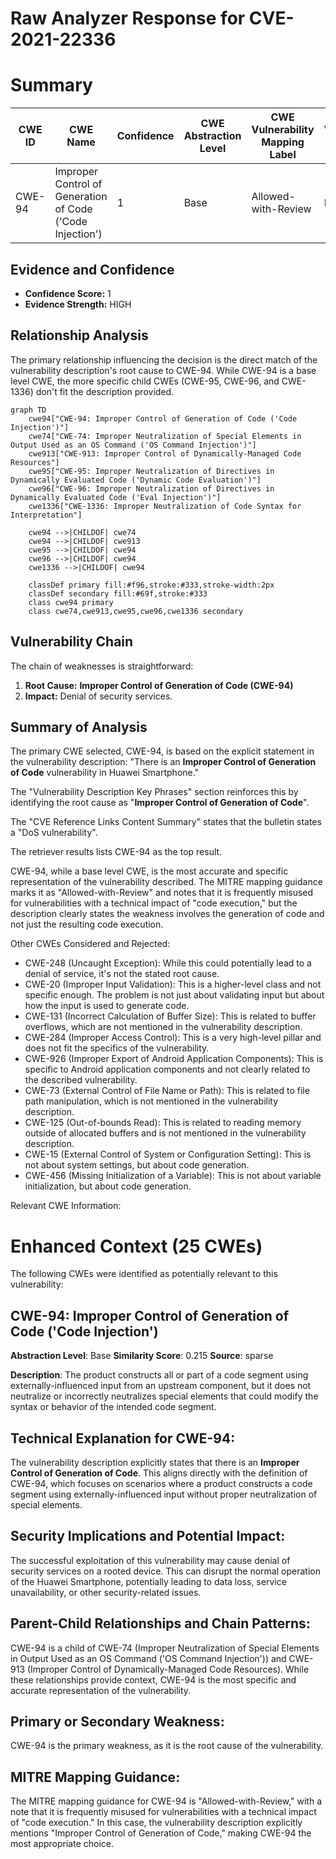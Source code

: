 # Raw Analyzer Response for CVE-2021-22336

# Summary
| CWE ID | CWE Name | Confidence | CWE Abstraction Level | CWE Vulnerability Mapping Label | CWE-Vulnerability Mapping Notes |
|---|---|---|---|---|---|
| CWE-94 | Improper Control of Generation of Code ('Code Injection') | 1 | Base | Allowed-with-Review | Primary CWE |

## Evidence and Confidence

*   **Confidence Score:** 1
*   **Evidence Strength:** HIGH

## Relationship Analysis
The primary relationship influencing the decision is the direct match of the vulnerability description's root cause to CWE-94. While CWE-94 is a base level CWE, the more specific child CWEs (CWE-95, CWE-96, and CWE-1336) don't fit the description provided.

```mermaid
graph TD
    cwe94["CWE-94: Improper Control of Generation of Code ('Code Injection')"]
    cwe74["CWE-74: Improper Neutralization of Special Elements in Output Used as an OS Command ('OS Command Injection')"]
    cwe913["CWE-913: Improper Control of Dynamically-Managed Code Resources"]
    cwe95["CWE-95: Improper Neutralization of Directives in Dynamically Evaluated Code ('Dynamic Code Evaluation')"]
    cwe96["CWE-96: Improper Neutralization of Directives in Dynamically Evaluated Code ('Eval Injection')"]
    cwe1336["CWE-1336: Improper Neutralization of Code Syntax for Interpretation"]

    cwe94 -->|CHILDOF| cwe74
    cwe94 -->|CHILDOF| cwe913
    cwe95 -->|CHILDOF| cwe94
    cwe96 -->|CHILDOF| cwe94
    cwe1336 -->|CHILDOF| cwe94

    classDef primary fill:#f96,stroke:#333,stroke-width:2px
    classDef secondary fill:#69f,stroke:#333
    class cwe94 primary
    class cwe74,cwe913,cwe95,cwe96,cwe1336 secondary
```

## Vulnerability Chain
The chain of weaknesses is straightforward:
1.  **Root Cause:** **Improper Control of Generation of Code (CWE-94)**
2.  **Impact:** Denial of security services.

## Summary of Analysis
The primary CWE selected, CWE-94, is based on the explicit statement in the vulnerability description: "There is an **Improper Control of Generation of Code** vulnerability in Huawei Smartphone."

The "Vulnerability Description Key Phrases" section reinforces this by identifying the root cause as "**Improper Control of Generation of Code**".

The "CVE Reference Links Content Summary" states that the bulletin states a "DoS vulnerability".

The retriever results lists CWE-94 as the top result.

CWE-94, while a base level CWE, is the most accurate and specific representation of the vulnerability described. The MITRE mapping guidance marks it as "Allowed-with-Review" and notes that it is frequently misused for vulnerabilities with a technical impact of "code execution," but the description clearly states the weakness involves the generation of code and not just the resulting code execution.

Other CWEs Considered and Rejected:

*   CWE-248 (Uncaught Exception): While this could potentially lead to a denial of service, it's not the stated root cause.
*   CWE-20 (Improper Input Validation): This is a higher-level class and not specific enough. The problem is not just about validating input but about how the input is used to generate code.
*   CWE-131 (Incorrect Calculation of Buffer Size): This is related to buffer overflows, which are not mentioned in the vulnerability description.
*   CWE-284 (Improper Access Control): This is a very high-level pillar and does not fit the specifics of the vulnerability.
*   CWE-926 (Improper Export of Android Application Components): This is specific to Android application components and not clearly related to the described vulnerability.
*   CWE-73 (External Control of File Name or Path): This is related to file path manipulation, which is not mentioned in the vulnerability description.
*   CWE-125 (Out-of-bounds Read): This is related to reading memory outside of allocated buffers and is not mentioned in the vulnerability description.
*   CWE-15 (External Control of System or Configuration Setting): This is not about system settings, but about code generation.
*   CWE-456 (Missing Initialization of a Variable): This is not about variable initialization, but about code generation.

Relevant CWE Information:

# Enhanced Context (25 CWEs)
The following CWEs were identified as potentially relevant to this vulnerability:

## CWE-94: Improper Control of Generation of Code ('Code Injection')
**Abstraction Level**: Base
**Similarity Score**: 0.215
**Source**: sparse

**Description**:
The product constructs all or part of a code segment using externally-influenced input from an upstream component, but it does not neutralize or incorrectly neutralizes special elements that could modify the syntax or behavior of the intended code segment.

## Technical Explanation for CWE-94:

The vulnerability description explicitly states that there is an **Improper Control of Generation of Code**. This aligns directly with the definition of CWE-94, which focuses on scenarios where a product constructs a code segment using externally-influenced input without proper neutralization of special elements.

## Security Implications and Potential Impact:

The successful exploitation of this vulnerability may cause denial of security services on a rooted device. This can disrupt the normal operation of the Huawei Smartphone, potentially leading to data loss, service unavailability, or other security-related issues.

## Parent-Child Relationships and Chain Patterns:

CWE-94 is a child of CWE-74 (Improper Neutralization of Special Elements in Output Used as an OS Command ('OS Command Injection')) and CWE-913 (Improper Control of Dynamically-Managed Code Resources). While these relationships provide context, CWE-94 is the most specific and accurate representation of the vulnerability.

## Primary or Secondary Weakness:

CWE-94 is the primary weakness, as it is the root cause of the vulnerability.

## MITRE Mapping Guidance:

The MITRE mapping guidance for CWE-94 is "Allowed-with-Review," with a note that it is frequently misused for vulnerabilities with a technical impact of "code execution." In this case, the vulnerability description explicitly mentions "Improper Control of Generation of Code," making CWE-94 the most appropriate choice.